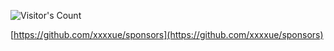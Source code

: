 <p><img src="https://profile-counter.glitch.me/{xxxxue}/count.svg" alt="Visitor's Count" /></p>

[https://github.com/xxxxue/sponsors](https://github.com/xxxxue/sponsors)
